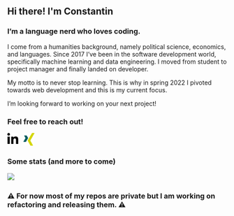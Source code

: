 ## Hi there! I'm Constantin

### I’m a language nerd who loves coding.

I come from a humanities background, namely political science,
economics, and languages. Since 2017 I’ve been in the software
development world, specifically machine learning and data engineering.
I moved from student to project manager and finally landed on
developer.

My motto is to never stop learning. This is why in spring 2022 I
pivoted towards web development and this is my current focus.

I’m looking forward to working on your next project!

### Feel free to reach out!

[<img align="left" alt="linkedin" width="25px" src="assets/linkedin.png" />](https://www.linkedin.com/in/constantinrigu/)&nbsp;&nbsp;&nbsp;[<img alt="xing" width="25px" src="assets/xing.png" />](https://www.xing.com/profile/Constantin_Rigu)

### Some stats (and more to come)

![](https://komarev.com/ghpvc/?username=Tinux-18&color=blue&style=plastic&label=👀)

###  ⚠️ For now most of my repos are private but I am working on refactoring and releasing them. ⚠️

